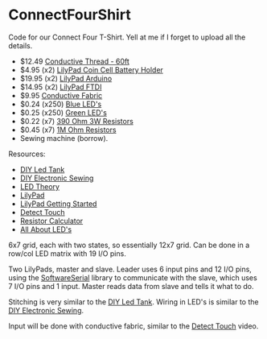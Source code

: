 # ConnectFourShirt

Code for our Connect Four T-Shirt. Yell at me if I forget to upload all the details.

 * $12.49 [Conductive Thread - 60ft](http://amzn.com/B007R9UA4S)
 * $4.95 (x2) [LilyPad Coin Cell Battery Holder](https://www.sparkfun.com/products/11285)
 * $19.95 (x2) [LilyPad Arduino](https://www.sparkfun.com/products/9266)
 * $14.95 (x2) [LilyPad FTDI](https://www.sparkfun.com/products/10275)
 * $9.95 [Conductive Fabric](https://www.sparkfun.com/products/10056)
 * $0.24 (x250) [Blue LED's](http://www.digikey.com/product-detail/en/C5SMF-BJS-CS24Q4T2/C5SMF-BJS-CS24Q4T2CT-ND/3687788)
 * $0.25 (x250) [Green LED's](http://www.digikey.com/product-detail/en/C5SMF-GJS-CV0Y0792/C5SMF-GJS-CV0Y0792CT-ND/1987480)
 * $0.22 (x7) [390 Ohm 3W Resistors](http://www.digikey.com/product-detail/en/4-1625892-4/A105915CT-ND/3477466)
 * $0.45 (x7) [1M Ohm Resistors](http://www.digikey.com/product-detail/en/HVR2500001004FR500/PPCQF1.0MCT-ND/719864)
 * Sewing machine (borrow).

Resources:
 * [DIY Led Tank](http://web.media.mit.edu/~leah/grad_work/diy/diy_tank.html)
 * [DIY Electronic Sewing](http://web.media.mit.edu/~leah/grad_work/diy/diy_e_sewing.html)
 * [LED Theory](http://www.instructables.com/id/Charlieplexing-LEDs--The-theory/step1/Some-LED-theory/)
 * [LilyPad](http://arduino.cc/en/Main/ArduinoBoardLilyPad)
 * [LilyPad Getting Started](http://arduino.cc/en/Guide/LilyPadWindows)
 * [Detect Touch](https://www.youtube.com/watch?v=WDPTA0-fbNE)
 * [Resistor Calculator](http://led.linear1.org/1led.wiz)
 * [All About LED's](https://learn.adafruit.com/all-about-leds/)

6x7 grid, each with two states, so essentially 12x7 grid. Can be done in a row/col LED matrix with 19 I/O pins.

Two LilyPads, master and slave. Leader uses 6 input pins and 12 I/O pins, using the [SoftwareSerial](http://arduino.cc/en/Reference/softwareSerial) library to communicate with the slave, which uses 7 I/O pins and 1 input. Master reads data from slave and tells it what to do.

Stitching is very similar to the [DIY Led Tank](http://web.media.mit.edu/~leah/grad_work/diy/diy_tank.html). Wiring in LED's is similar to the [DIY Electronic Sewing](http://web.media.mit.edu/~leah/grad_work/diy/diy_e_sewing.html).

Input will be done with conductive fabric, similar to the [Detect Touch](https://www.youtube.com/watch?v=WDPTA0-fbNE) video.
